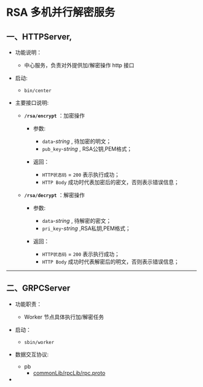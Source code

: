 # RSA 多机并行解密服务

## 一、HTTPServer,

- 功能说明：
    - 中心服务，负责对外提供加/解密操作 http 接口

- 启动:
    - `bin/center`

- 主要接口说明:
    - **`/rsa/encrypt`** ：加密操作
        - 参数:
            - `data`-*string* , 待加密的明文；
            - `pub_key`-*string* , RSA公钥,PEM格式；

        - 返回：
            - `HTTP状态码` = `200` 表示执行成功；
            - `HTTP Body` 成功时代表加密后的密文，否则表示错误信息；

    - **`/rsa/decrypt`** ：解密操作
        - 参数:
            - `data`-*string* , 待解密的密文；
            - `pri_key`-*string* ,RSA私钥,PEM格式；

        - 返回：
            - `HTTP状态码` = `200` 表示执行成功；
            - `HTTP Body` 成功时代表解密后的明文，否则表示错误信息；


---

## 二、GRPCServer

- 功能职责：
    - Worker 节点具体执行加/解密任务

- 启动：
    - `sbin/worker`

- 数据交互协议:
    - pb
        - [commonLib/rpcLib/rpc.proto](commonLib/rpcLib/rpc.proto)

-

